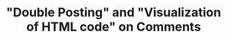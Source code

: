 ---
title: '"Double Posting" and "Visualization of HTML code" on Comments'
redirect_to:
  - 'https://discuss.pencil2d.org/t/double-posting-and-visualization-of-html-code-on-comments/982'
---